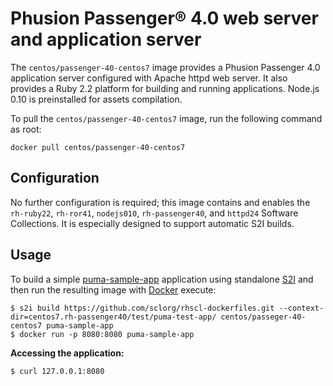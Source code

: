 Phusion Passenger® 4.0 web server and application server
========================================================

The `centos/passenger-40-centos7` image provides a Phusion Passenger 4.0 application server configured with Apache httpd web server. It also provides a Ruby 2.2 platform for building and running applications. Node.js 0.10 is preinstalled for assets compilation.

To pull the `centos/passenger-40-centos7` image, run the following command as root:
```
docker pull centos/passenger-40-centos7
```

Configuration
-------------
No further configuration is required; this image contains and enables the `rh-ruby22`, `rh-ror41`, `nodejs010`, `rh-passenger40`, and `httpd24` Software Collections. It is especially designed to support automatic S2I builds.


Usage
---------------------
To build a simple [puma-sample-app](https://github.com/sclorg/rhscl-dockerfiles/tree/master/centos7.rh-passenger40/test/puma-test-app) application
using standalone [S2I](https://github.com/openshift/source-to-image) and then run the
resulting image with [Docker](http://docker.io) execute:

```
$ s2i build https://github.com/sclorg/rhscl-dockerfiles.git --context-dir=centos7.rh-passenger40/test/puma-test-app/ centos/passeger-40-centos7 puma-sample-app
$ docker run -p 8080:8080 puma-sample-app
```

**Accessing the application:**
```
$ curl 127.0.0.1:8080
```


